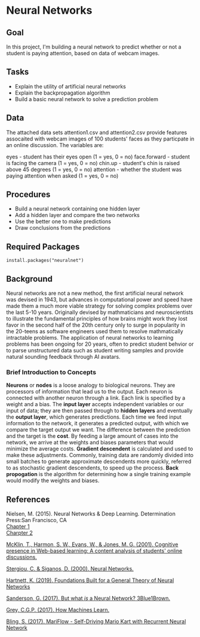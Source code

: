 # Neural Networks

## Goal
In this project, I'm building a neural network to predict whether or not a student is paying attention, based on data of webcam images.

## Tasks

* Explain the utility of artificial neural networks
* Explain the backpropagation algorithm
* Build a basic neural network to solve a prediction problem

## Data
The attached data sets attention1.csv and attention2.csv provide features assocaited with webcam images of 100 students' faces as they particpate in an online discussion. The variables are:

eyes - student has their eyes open (1 = yes, 0 = no)
face.forward - student is facing the camera (1 = yes, 0 = no)
chin.up - student's chin is raised above 45 degrees (1 = yes, 0 = no)
attention - whether the student was paying attention when asked (1 = yes, 0 = no)

## Procedures
* Build a neural network containing one hidden layer
* Add a hidden layer and compare the two networks
* Use the better one to make predictions
* Draw conclusions from the predictions

## Required Packages
```
install.packages("neuralnet")
```

## Background
Neural networks are not a new method, the first artificial neural network was devised in 1943, but advances in computational power and speed have made them a much more viable strategy for solving complex problems over the last 5-10 years. Originally devised by mathmaticians and neuroscientists to illustrate the fundamental principles of how brains might work they lost favor in the second half of the 20th century only to surge in popularity in the 20-teens as software engineers used them to resolve mathmatically intractable problems. The application of neural networks to learning problems has been ongoing for 20 years, often to predict student behvior or to parse unstructured data such as student writing samples and provide natural sounding feedback through AI avatars.

### Brief Introduction to Concepts
**Neurons** or **nodes** is a loose analogy to biological neurons. They are processors of information that lead us to the output. Each neuron is connected with another neuron through a link. Each link is specified by a weight and a bias.
The **input layer** accepts independent variables or our input of data; they are then passed through to **hidden layers** and eventually the **output layer**, which generates predictions.
Each time we feed input information to the network, it generates a predicted output, with which we compare the target output we want. The difference between the prediction and the target is the **cost**. By feeding a large amount of cases into the network, we arrive at the weights and biases parameters that would minimize the average costs. **Gradient descendent** is calculated and used to make these adjustments. Commonly, training data are randomly divided into small batches to generate approximate descendents more quickly, referred to as stochastic gradient descendents, to speed up the process. 
**Back propogation** is the algorithm for determining how a single training example would modify the weights and biases.

##  References

Nielsen, M. (2015). Neural Networks & Deep Learning. Determination Press:San Francisco, CA  
  [Chapter 1](http://neuralnetworksanddeeplearning.com/chap1.html)  
  [Charpter 2](http://neuralnetworksanddeeplearning.com/chap2.html)  

[McKlin, T., Harmon, S. W., Evans, W., & Jones, M. G. (2001). Cognitive presence in Web-based learning: A content analysis of students' online discussions.](https://files.eric.ed.gov/fulltext/ED470101.pdf)  

[Stergiou, C. & Siganos, D. (2000). Neural Networks.](http://www.doc.ic.ac.uk/~nd/surprise_96/journal/vol4/cs11/report.html)

[Hartnett, K. (2019). Foundations Built for a General Theory of Neural Networks](https://www.quantamagazine.org/foundations-built-for-a-general-theory-of-neural-networks-20190131/)

[Sanderson, G. (2017). But what *is* a Neural Network? 3Blue1Brown. ](https://www.youtube.com/watch?v=aircAruvnKk)

[Grey, C.G.P. (2017). How Machines Learn.](https://www.youtube.com/watch?v=R9OHn5ZF4Uo)

[Bling, S. (2017). MariFlow - Self-Driving Mario Kart with Recurrent Neural Network](https://www.youtube.com/watch?v=Ipi40cb_RsI)